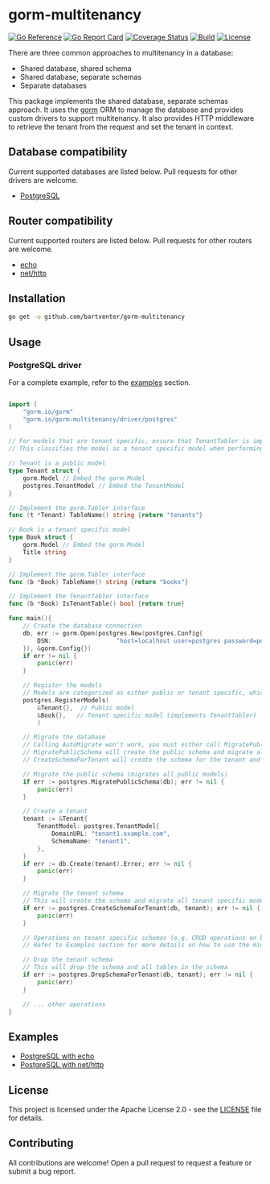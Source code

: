 # gorm-multitenancy

[![Go Reference](https://pkg.go.dev/badge/github.com/bartventer/gorm-multitenancy.svg)](https://pkg.go.dev/github.com/bartventer/gorm-multitenancy)
[![Go Report Card](https://goreportcard.com/badge/github.com/bartventer/gorm-multitenancy)](https://goreportcard.com/report/github.com/bartventer/gorm-multitenancy)
[![Coverage Status](https://coveralls.io/repos/github/bartventer/gorm-multitenancy/badge.svg?branch=master)](https://coveralls.io/github/bartventer/gorm-multitenancy?branch=master)
[![Build](https://github.com/bartventer/gorm-multitenancy/actions/workflows/go.yml/badge.svg)](https://github.com/bartventer/gorm-multitenancy/actions/workflows/go.yml)
[![License](https://img.shields.io/github/license/bartventer/gorm-multitenancy.svg)](LICENSE)

There are three common approaches to multitenancy in a database:
- Shared database, shared schema
- Shared database, separate schemas
- Separate databases

This package implements the shared database, separate schemas approach. It uses the [gorm](https://gorm.io/) ORM to manage the database and provides custom drivers to support multitenancy. It also provides HTTP middleware to retrieve the tenant from the request and set the tenant in context.

## Database compatibility
Current supported databases are listed below. Pull requests for other drivers are welcome.
- [PostgreSQL](https://www.postgresql.org/)

## Router compatibility
Current supported routers are listed below. Pull requests for other routers are welcome.
- [echo](https://echo.labstack.com/docs)
- [net/http](https://golang.org/pkg/net/http/)

## Installation

```bash
go get -u github.com/bartventer/gorm-multitenancy
```

## Usage

### PostgreSQL driver
For a complete example, refer to the [examples](#examples) section.
```go

import (
    "gorm.io/gorm"
    "gorm.io/gorm-multitenancy/driver/postgres"
)

// For models that are tenant specific, ensure that TenantTabler is implemented
// This classifies the model as a tenant specific model when performing subsequent migrations

// Tenant is a public model
type Tenant struct {
    gorm.Model // Embed the gorm.Model
    postgres.TenantModel // Embed the TenantModel
}

// Implement the gorm.Tabler interface
func (t *Tenant) TableName() string {return "tenants"}

// Book is a tenant specific model
type Book struct {
    gorm.Model // Embed the gorm.Model
    Title string
}

// Implement the gorm.Tabler interface
func (b *Book) TableName() string {return "books"}

// Implement the TenantTabler interface
func (b *Book) IsTenantTable() bool {return true}

func main(){
    // Create the database connection
    db, err := gorm.Open(postgres.New(postgres.Config{
        DSN:                  "host=localhost user=postgres password=postgres dbname=postgres port=5432 sslmode=disable",
    }), &gorm.Config{})
    if err != nil {
        panic(err)
    }

    // Register the models
    // Models are categorized as either public or tenant specific, which allow for simpler migrations
    postgres.RegisterModels(
        &Tenant{},  // Public model
        &Book{},   // Tenant specific model (implements TenantTabler)
        )

    // Migrate the database
    // Calling AutoMigrate won't work, you must either call MigratePublicSchema or CreateSchemaForTenant
    // MigratePublicSchema will create the public schema and migrate all public models
    // CreateSchemaForTenant will create the schema for the tenant and migrate all tenant specific models

    // Migrate the public schema (migrates all public models)
    if err := postgres.MigratePublicSchema(db); err != nil {
        panic(err)
    }

    // Create a tenant
    tenant := &Tenant{
        TenantModel: postgres.TenantModel{
            DomainURL: "tenant1.example.com",
            SchemaName: "tenant1",
        },
    }
    if err := db.Create(tenant).Error; err != nil {
        panic(err)
    }

    // Migrate the tenant schema
    // This will create the schema and migrate all tenant specific models
    if err := postgres.CreateSchemaForTenant(db, tenant); err != nil {
        panic(err)
    }

    // Operations on tenant specific schemas (e.g. CRUD operations on books)
    // Refer to Examples section for more details on how to use the middleware

    // Drop the tenant schema
    // This will drop the schema and all tables in the schema
    if err := postgres.DropSchemaForTenant(db, tenant); err != nil {
        panic(err)
    }

    // ... other operations
}
```

## Examples

- [PostgreSQL with echo](https://github.com/bartventer/gorm-multitenancy/tree/master/internal/examples/echo)
- [PostgreSQL with net/http](https://github.com/bartventer/gorm-multitenancy/tree/master/internal/examples/nethttp)

## License

This project is licensed under the Apache License 2.0 - see the [LICENSE](LICENSE) file for details.

## Contributing

All contributions are welcome! Open a pull request to request a feature or submit a bug report.